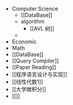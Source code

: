 - Computer Science
	- [[DataBase]]
	- algorithm
		- [[AVL 树]]
	-
- Economic
- Math
- [[DataBase]]
- [[Query Compiler]]
- [[Paper Reading]]
- [[程序语言设计与实现]]
- [[线性代数1]]
- [[大学微积分]]
- [[]]